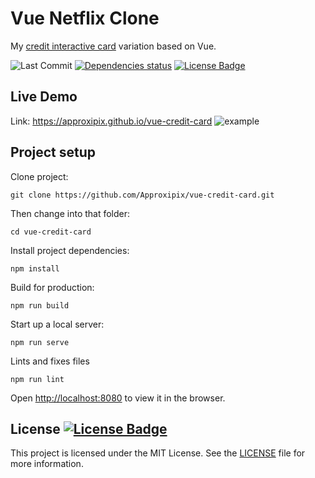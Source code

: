 # Vue Netflix Clone
My [credit interactive card](https://github.com/muhammed/vue-interactive-paycard) variation based on Vue.

<div>
  <img alt="Last Commit" src="https://img.shields.io/github/last-commit/approxipix/vue-credit-card?color=2b9348">
  <a href="https://david-dm.org/approxipix/vue-netflix-clone"><img src="https://david-dm.org/approxipix/vue-credit-card/status.svg" alt="Dependencies status" /></a>
  <a href="https://github.com/approxipix/vue-credit-card/blob/master/LICENSE.md"><img src="https://img.shields.io/github/license/elangosundar/awesome-README-templates?color=2b9348" alt="License Badge"/></a>
</div>

## Live Demo
Link: https://approxipix.github.io/vue-credit-card
![example](https://github.com/Approxipix/vue-credit-card/blob/master/example.gif?raw=true)

## Project setup
Clone project:
```shell
git clone https://github.com/Approxipix/vue-credit-card.git
```

Then change into that folder:
```shell
cd vue-credit-card
```

Install project dependencies:
```shell
npm install
```

Build for production:
```shell
npm run build
```

Start up a local server:
```shell
npm run serve
```

Lints and fixes files
```
npm run lint
```

Open [http://localhost:8080](http://localhost:8080) to view it in the browser.

## License  <a href="https://github.com/approxipix/vue-credit-card/blob/master/LICENSE"><img src="https://img.shields.io/github/license/elangosundar/awesome-README-templates?color=2b9348" alt="License Badge"/></a>
This project is licensed under the MIT License. See the [LICENSE](https://github.com/approxipix/vue-credit-card/blob/master/LICENSE.md) file for more information.
